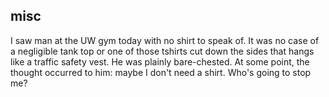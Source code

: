## misc

I saw man at the UW gym today with no shirt to speak of.
It was no case of a negligible tank top or one of those tshirts cut down the sides that hangs like a traffic safety vest.
He was plainly bare-chested.
At some point, the thought occurred to him: maybe I don't need a shirt.
Who's going to stop me?
